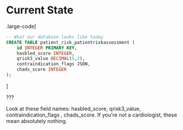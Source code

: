 # Current State

.large-code[

```sql
-- What our database looks like today
CREATE TABLE patient_risk_patientriskassessment (
    id INTEGER PRIMARY KEY,
    hasbled_score INTEGER,
    qrisk3_value DECIMAL(5,2),
    contraindication_flags JSON,
    chads_score INTEGER
);
```

]

???

Look at these field names: hasbled_score, qrisk3_value, contraindication_flags , chads_score. If you're not a cardiologist, these mean absolutely nothing.
